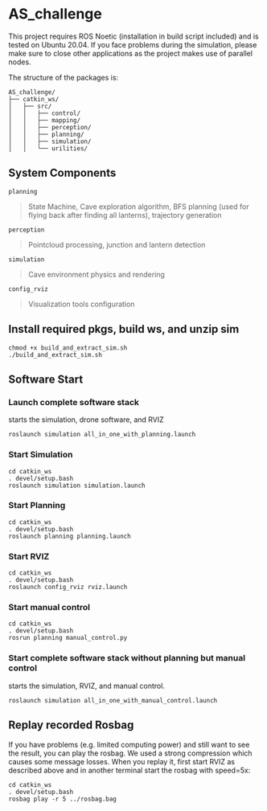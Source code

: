 # AS_challenge


This project requires ROS Noetic (installation in build script included) and is tested on Ubuntu 20.04. 
If you face problems during the simulation, please make sure to close other applications as the project makes use of parallel nodes.

The structure of the packages is:

```
AS_challenge/
├── catkin_ws/
│   ├── src/
│   │   ├── control/
│   │   ├── mapping/
│   │   ├── perception/
│   │   ├── planning/
│   │   ├── simulation/
│   │   └── urilities/          
```

## System Components

`planning`
> State Machine, Cave exploration algorithm, BFS planning (used for flying back after finding all lanterns), trajectory generation

`perception` 
> Pointcloud processing, junction and lantern detection

`simulation`
> Cave environment physics and rendering

`config_rviz`
> Visualization tools configuration


## Install required pkgs, build ws, and unzip sim
```
chmod +x build_and_extract_sim.sh
./build_and_extract_sim.sh
```

## Software Start

### Launch complete software stack
starts the simulation, drone software, and RVIZ
```
roslaunch simulation all_in_one_with_planning.launch
```

### Start Simulation
```
cd catkin_ws
. devel/setup.bash
roslaunch simulation simulation.launch
```

### Start Planning
```
cd catkin_ws
. devel/setup.bash
roslaunch planning planning.launch
```

### Start RVIZ
```
cd catkin_ws
. devel/setup.bash
roslaunch config_rviz rviz.launch
```

### Start manual control
```
cd catkin_ws
. devel/setup.bash
rosrun planning manual_control.py
```

### Start complete software stack without planning but manual control
starts the simulation, RVIZ, and manual control.
```
roslaunch simulation all_in_one_with_manual_control.launch
```

## Replay recorded Rosbag
If you have problems (e.g. limited computing power) and still want to see the result,
you can play the rosbag. We used a strong compression which causes some message losses.
When you replay it, first start RVIZ as described above and in another terminal start the rosbag with speed=5x:
```
cd catkin_ws
. devel/setup.bash
rosbag play -r 5 ../rosbag.bag 
```